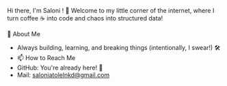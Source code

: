 Hi there, I'm Saloni ! 👋
Welcome to my little corner of the internet, where I turn coffee ☕ into code and chaos into structured data!

🚀 About Me 
- Always building, learning, and breaking things (intentionally, I swear!) 🛠️
- 📫 How to Reach Me
- GitHub: You're already here! 🙌
- Mail: saloniatolelnkd@gmail.com

<!---
Saloni1707/Saloni1707 is a ✨ special ✨ repository because its `README.md` (this file) appears on your GitHub profile.
You can click the Preview link to take a look at your changes.
--->
